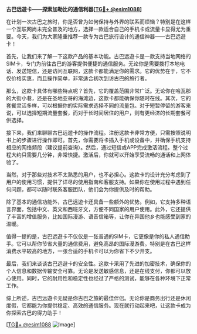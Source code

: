 **古巴远遊卡——探索加勒比的通信利器[[TG💪+ @esim1088](https://t.me/s/esim1088)]**

在计划一次古巴之旅时，你是否曾为如何保持与外界的联系而烦恼？特别是在这样一个互联网尚未完全普及的地方，选择一款适合自己的手机卡或流量卡显得尤为重要。今天，我们为大家隆重推荐一款专为古巴旅行设计的通信神器——古巴远遊卡！

首先，让我们来了解一下这款产品的基本功能。古巴远遊卡是一款支持当地网络的SIM卡，专门为前往古巴的游客提供便捷的通信服务。无论你是需要拨打本地电话、发送短信，还是访问互联网，这款卡都能满足你的需求。它的优势在于，它不仅价格实惠，而且操作简单，非常适合初次到访古巴的旅行者。

那么，这款卡具体有哪些特点呢？首先，它的覆盖范围非常广泛。无论你在哈瓦那的大街小巷，还是在圣地亚哥的海滩边，这款卡都能确保你随时在线。其次，它的套餐灵活多样，可以根据你的实际需求选择不同的流量包。对于短暂停留的游客来说，可以选择短期流量套餐，而对于长时间居住的用户，则有更经济的长期套餐可供选择。

接下来，我们来聊聊古巴远遊卡的操作流程。注册这款卡非常方便，只需按照说明书上的步骤进行操作即可。首先，你需要将卡插入手机或设备中，并确保手机支持相应的网络频段（建议提前查询）。然后，通过短信或APP完成激活流程。整个过程大约只需要几分钟，非常快捷。激活后，你就可以开始享受流畅的通话和上网体验了。

当然，对于那些对技术不太熟悉的用户，也不必担心。这款卡的设计充分考虑到了用户的使用习惯，提供了详尽的使用指南和客服支持。如果你在使用过程中遇到任何问题，都可以随时联系客服团队，他们会为你提供及时的帮助。

除了基本的通信功能外，古巴远遊卡还具备一些额外的优势。例如，它支持多种语言界面，包括中文、英文和西班牙文，方便不同国家的用户使用。此外，它还提供了丰富的增值服务，比如国际漫游、语音信箱等，让你在异国他乡也能感受到家的温暖。

值得一提的是，古巴远遊卡不仅仅是一张普通的SIM卡，它更像是你的私人通信助手。它可以帮你节省大量的通信费用，避免高昂的国际漫游费。特别是在古巴这样消费水平较高的地方，一张合适的手机卡可以为你省下不少开支。

最后，我们来谈谈古巴远遊卡的安全性。这款卡采用了先进的加密技术，确保你的个人信息和数据传输安全可靠。无论是发送敏感信息，还是在线支付，你都可以放心使用。同时，它的耐用性和稳定性也经过了严格的测试，能够在各种环境下正常工作。

综上所述，古巴远遊卡无疑是你古巴之旅的最佳伴侣。无论你是商务出行还是休闲度假，它都能为你提供稳定、高效的通信服务。现在就行动起来吧，让这款卡成为你探索古巴的得力助手！

[[TG💪+ @esim1088](https://t.me/s/esim1088) ![Image](https://i.postimg.cc/4NQfJmqS/Snipaste-2025-05-13-00-14-12.png)]